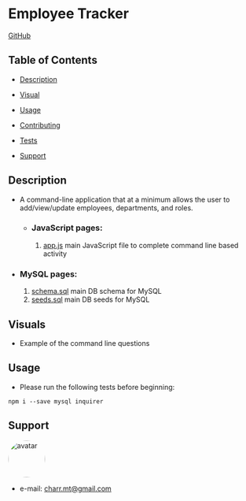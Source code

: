 #  **Employee Tracker** #

[GitHub](https://github.com/charrmountain/employee-tracker)


## Table of Contents

- [Description](#description) 

- [Visual](#visual) 

- [Usage](#usage) 

- [Contributing](#contributing) 

- [Tests](#tests) 

- [Support](#support) 


## **Description**

-  A command-line application that at a minimum allows the user to add/view/update employees, departments, and roles.

    - ### **JavaScript pages:**
       1. [app.js](app.js) main JavaScript file to complete command line based activity

  - ### **MySQL pages:**
       1. [schema.sql](schema.sql) main DB schema for MySQL
       2. [seeds.sql](seeds.sql) main DB seeds for MySQL


## **Visuals**

 - Example of the command line questions
 
## **Usage**

- Please run the following tests before beginning:
```
npm i --save mysql inquirer
```

## **Support**
    
[<img src="https://avatars3.githubusercontent.com/u/60668617?v=4" alt="avatar" style="border-radius: 75px" width="75"/>](https://github.com/charrmountain)
- e-mail: charr.mt@gmail.com